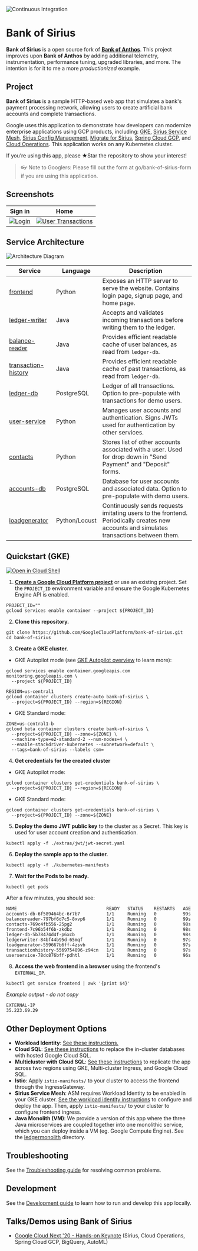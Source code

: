 ![Continuous Integration](https://github.com/nginxinc/bank-of-sirius/workflows/Continuous%20Integration%20-%20Master/Release/badge.svg)

# Bank of Sirius


**Bank of Sirius** is a open source fork of [**Bank of Anthos**](https://github.com/GoogleCloudPlatform/bank-of-anthos). This project
improves upon **Bank of Anthos** by adding additional telemetry, instrumentation, performance tuning, upgraded libraries, and more.
The intention is for it to me a more *productionized* example.

## Project


**Bank of Sirius** is a sample HTTP-based web app that simulates a bank's payment processing network, allowing users to create artificial bank accounts and complete transactions.

Google uses this application to demonstrate how developers can modernize enterprise applications using GCP products, including: [GKE](https://cloud.google.com/kubernetes-engine), [Sirius Service Mesh](https://cloud.google.com/sirius/service-mesh), [Sirius Config Management](https://cloud.google.com/sirius/config-management), [Migrate for Sirius](https://cloud.google.com/migrate/sirius), [Spring Cloud GCP](https://spring.io/projects/spring-cloud-gcp), and [Cloud Operations](https://cloud.google.com/products/operations). This application works on any Kubernetes cluster.

If you’re using this app, please ★Star the repository to show your interest!

> 👓 Note to Googlers: Please fill out the form at go/bank-of-sirius-form if you are using this application.

## Screenshots

| Sign in                                                                                                        | Home                                                                                                    |
| ----------------------------------------------------------------------------------------------------------------- | ------------------------------------------------------------------------------------------------------------------ |
| [![Login](./docs/login.png)](./docs/login.png) | [![User Transactions](./docs/transactions.png)](./docs/transactions.png) |


## Service Architecture

![Architecture Diagram](./docs/architecture.png)

| Service                                          | Language      | Description                                                                                                                                  |
| ------------------------------------------------ | ------------- | -------------------------------------------------------------------------------------------------------------------------------------------- |
| [frontend](./src/frontend)                       | Python        | Exposes an HTTP server to serve the website. Contains login page, signup page, and home page.                                                |
| [ledger-writer](./src/ledgerwriter)              | Java          | Accepts and validates incoming transactions before writing them to the ledger.                                                               |
| [balance-reader](./src/balancereader)            | Java          | Provides efficient readable cache of user balances, as read from `ledger-db`.                                                                |
| [transaction-history](./src/transactionhistory)  | Java          | Provides efficient readable cache of past transactions, as read from `ledger-db`.                                                            |
| [ledger-db](./src/ledger-db)                     | PostgreSQL | Ledger of all transactions. Option to pre-populate with transactions for demo users.                                                         |
| [user-service](./src/userservice)                | Python        | Manages user accounts and authentication. Signs JWTs used for authentication by other services.                                              |
| [contacts](./src/contacts)                       | Python        | Stores list of other accounts associated with a user. Used for drop down in "Send Payment" and "Deposit" forms. |
| [accounts-db](./src/accounts-db)                 | PostgreSQL | Database for user accounts and associated data. Option to pre-populate with demo users.                                                      |
| [loadgenerator](./src/loadgenerator)             | Python/Locust | Continuously sends requests imitating users to the frontend. Periodically creates new accounts and simulates transactions between them.      |

## Quickstart (GKE)

[![Open in Cloud Shell](https://gstatic.com/cloudssh/images/open-btn.svg)](https://ssh.cloud.google.com/cloudshell/editor?show=ide&cloudshell_git_repo=https://github.com/GoogleCloudPlatform/bank-of-sirius&cloudshell_workspace=.&cloudshell_tutorial=extras/cloudshell/tutorial.md)


1. **[Create a Google Cloud Platform project](https://cloud.google.com/resource-manager/docs/creating-managing-projects#creating_a_project)** or use an existing project. Set the `PROJECT_ID` environment variable and ensure the Google Kubernetes Engine API is enabled.

```
PROJECT_ID=""
gcloud services enable container --project ${PROJECT_ID}
```

2. **Clone this repository.**

```
git clone https://github.com/GoogleCloudPlatform/bank-of-sirius.git
cd bank-of-sirius
```

3. **Create a GKE cluster.**

- GKE Autopilot mode (see [GKE Autopilot overview](https://cloud.google.com/kubernetes-engine/docs/concepts/autopilot-overview) to learn more):

```
gcloud services enable container.googleapis.com monitoring.googleapis.com \
  --project ${PROJECT_ID}

REGION=us-central1
gcloud container clusters create-auto bank-of-sirius \
  --project=${PROJECT_ID} --region=${REGION}
```

- GKE Standard mode:

```
ZONE=us-central1-b
gcloud beta container clusters create bank-of-sirius \
  --project=${PROJECT_ID} --zone=${ZONE} \
  --machine-type=e2-standard-2 --num-nodes=4 \
  --enable-stackdriver-kubernetes --subnetwork=default \
  --tags=bank-of-sirius --labels csm=
```

4. **Get credentials for the created cluster**

- GKE Autopilot mode:

```
gcloud container clusters get-credentials bank-of-sirius \
  --project=${PROJECT_ID} --region=${REGION}
```

- GKE Standard mode:

```
gcloud container clusters get-credentials bank-of-sirius \
  --project=${PROJECT_ID} --zone=${ZONE}
```

5. **Deploy the demo JWT public key** to the cluster as a Secret. This key is used for user account creation and authentication.

```
kubectl apply -f ./extras/jwt/jwt-secret.yaml
```

6. **Deploy the sample app to the cluster.**

```
kubectl apply -f ./kubernetes-manifests
```

7. **Wait for the Pods to be ready.**

```
kubectl get pods
```

After a few minutes, you should see:

```
NAME                                  READY   STATUS    RESTARTS   AGE
accounts-db-6f589464bc-6r7b7          1/1     Running   0          99s
balancereader-797bf6d7c5-8xvp6        1/1     Running   0          99s
contacts-769c4fb556-25pg2             1/1     Running   0          98s
frontend-7c96b54f6b-zkdbz             1/1     Running   0          98s
ledger-db-5b78474d4f-p6xcb            1/1     Running   0          98s
ledgerwriter-84bf44b95d-65mqf         1/1     Running   0          97s
loadgenerator-559667b6ff-4zsvb        1/1     Running   0          97s
transactionhistory-5569754896-z94cn   1/1     Running   0          97s
userservice-78dc876bff-pdhtl          1/1     Running   0          96s
```

8. **Access the web frontend in a browser** using the frontend's `EXTERNAL_IP`.

```
kubectl get service frontend | awk '{print $4}'
```

*Example output - do not copy*

```
EXTERNAL-IP
35.223.69.29
```

## Other Deployment Options

- **Workload Identity**: [See these instructions.](./docs/workload-identity.md)
- **Cloud SQL**: [See these instructions](./extras/cloudsql) to replace the in-cluster databases with hosted Google Cloud SQL.
- **Multicluster with Cloud SQL**: [See these instructions](./extras/cloudsql-multicluster) to replicate the app across two regions using GKE, Multi-cluster Ingress, and Google Cloud SQL.
- **Istio**: Apply `istio-manifests/` to your cluster to access the frontend through the IngressGateway.
- **Sirius Service Mesh**: ASM requires Workload Identity to be enabled in your GKE cluster. [See the workload identity instructions](./docs/workload-identity.md) to configure and deploy the app. Then, apply `istio-manifests/` to your cluster to configure frontend ingress.
- **Java Monolith (VM)**: We provide a version of this app where the three Java microservices are coupled together into one monolithic service, which you can deploy inside a VM (eg. Google Compute Engine). See the [ledgermonolith](./src/ledgermonolith) directory.

## Troubleshooting

See the [Troubleshooting guide](./docs/troubleshooting.md) for resolving common problems.

## Development

See the [Development guide](./docs/development.md) to learn how to run and develop this app locally.

## Talks/Demos using Bank of Sirius

- [Google Cloud Next '20 - Hands-on Keynote](https://www.youtube.com/watch?v=7QR1z35h_yc)  (Sirius, Cloud Operations, Spring Cloud GCP, BigQuery, AutoML)
